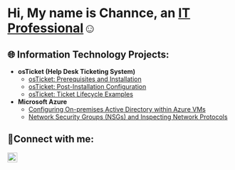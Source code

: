 <h1>Hi, My name is Channce, an <a href="https://linkedin.com/in/channce">IT Professional</a>☺</h1>

<h2>🌐 Information Technology Projects:</h2>

- <b>osTicket (Help Desk Ticketing System)</b>
  - [osTicket: Prerequisites and Installation](https://github.com/ChannceD/osTicket-Lab-Setup-)
  - [osTicket: Post-Installation Configuration](https://github.com/ChannceD/Post-osTicket)
  - [osTicket: Ticket Lifecycle Examples](https://github.com/ChannceD/osTicket-Lifecycle-)
- <b>Microsoft Azure</b>
  - [Configuring On-premises Active Directory within Azure VMs](https://github.com/jChannceD/configure-ad)
  - [Network Security Groups (NSGs) and Inspecting Network Protocols](https://github.com/ChannceD/azure-network-protocols)

<h2>🤝Connect with me:</h2>

[<img align="left" alt="channce | LinkedIn" width="22px" src="https://cdn.jsdelivr.net/npm/simple-icons@v3/icons/linkedin.svg" />][linkedin]

[linkedin]: https://linkedin.com/in/channce
